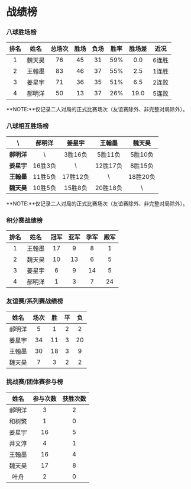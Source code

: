 # 战绩榜

### 八球胜场榜

| 排名 | 姓名   | 总场次 | 胜场 | 负场 | 胜率  | 胜场差 | 近况  |
| :--: | :---: | :---: | :--: | :--: | :--: | :---: | :---: |
| 1    | 魏天昊 | 76    | 45   | 31   | 59%  | 0.0   | 6连胜 |
| 2    | 王翰墨 | 83    | 46   | 37   | 55%  | 2.5   | 1连胜 |
| 3    | 姜星宇 | 71    | 36   | 35   | 51%  | 6.5   | 2连败 |
| 4    | 郝明洋 | 50    | 13   | 37   | 26%  | 19.0  | 5连败 |

**NOTE:**仅记录二人对局的正式比赛场次（友谊赛除外、非完整对局除外）。

### 八球相互胜场榜

|    **\\**   | 郝明洋  | 姜星宇   | 王翰墨   | 魏天昊   |
| :--------: | :-----: | :------: | :------: | :-----: |
| **郝明洋** |   \\     | 3胜16负  | 5胜11负  | 5胜10负  |
| **姜星宇** | 16胜3负  |   \\     | 12胜17负 | 8胜15负  |
| **王翰墨** | 11胜5负  | 17胜12负 |   \\     | 18胜20负 |
| **魏天昊** | 10胜5负  | 15胜8负  | 20胜18负 |   \\     |

**NOTE:**仅记录二人对局的正式比赛场次（友谊赛除外、非完整对局除外）。

### 积分赛战绩榜

| 排名 | 姓名   | 冠军 | 亚军 | 季军 | 殿军 |
| :--: | :----: | :--: | :-: | :-: | :-: |
| 1    | 王翰墨 | 17   | 9   | 8   | 1   |
| 2    | 魏天昊 | 10   | 13  | 6   | 5   |
| 3    | 姜星宇 | 6    | 9   | 14  | 5   |
| 4    | 郝明洋 | 1    | 3   | 7   | 24  |

### 友谊赛/系列赛战绩榜

| 姓名   | 场次 | 胜   | 平   | 负   |
| :---: | :--: | :--: | :--: | :--: |
| 郝明洋 |  5   |  1   |  2   |  2   |
| 姜星宇 |  34  |  11  |  3   |  20  |
| 王翰墨 |  30  |  18  |  3   |  9   |
| 魏天昊 |  7   |  3   |  2   |  2   |

### 挑战赛/团体赛参与榜

| 姓名   | 参与次数 | 获胜次数 |
| :----: | :-----: | :-----: |
| 郝明洋  |    3    |    2    |
| 和树繁  |    1    |    0    |
| 姜星宇  |   16    |    5    |
| 井文淳  |    4    |    1    |
| 王翰墨  |   16    |    4    |
| 魏天昊  |   17    |    8    |
| 叶舟    |    2    |    0    |